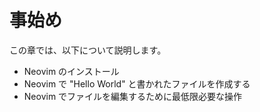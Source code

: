# 事始め

この章では、以下について説明します。

- Neovim のインストール
- Neovim で "Hello World" と書かれたファイルを作成する
- Neovim でファイルを編集するために最低限必要な操作
